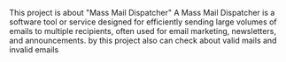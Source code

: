 This project is about "Mass Mail Dispatcher"
A Mass Mail Dispatcher is a software tool or service designed for efficiently sending large volumes of emails to multiple recipients, often used for email marketing, newsletters, and announcements.
by this project also can check about valid mails and invalid emails 
